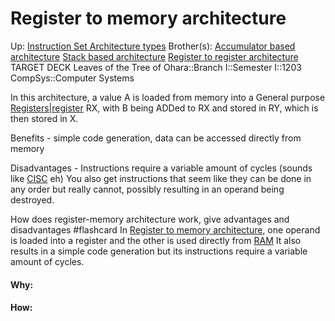 # Register to memory architecture

Up: [Instruction Set Architecture types](instruction_set_architecture_types)
Brother(s): [Accumulator based architecture](accumulator_based_architecture) [Stack based architecture](stack_based_architecture) [Register to register architecture](register_to_register_architecture)
TARGET DECK
Leaves of the Tree of Ohara::Branch I::Semester I::1203 CompSys::Computer Systems

In this architecture, a value A is loaded from memory into a General purpose [Registers|register](registers|register) RX, with B being ADDed to RX and stored in RY, which is then stored in X.

Benefits - simple code generation, data can be accessed directly from memory

Disadvantages - Instructions require a variable amount of cycles (sounds like [CISC](cisc) eh)
You also get instructions that seem like they can be done in any order but really cannot, possibly resulting in an operand being destroyed.

How does register-memory architecture work, give advantages and disadvantages #flashcard 
In [Register to memory architecture](register_to_memory_architecture), one operand is loaded into a register and the other is used directly from [RAM](ram)
It also results in a simple code generation but its instructions require a variable amount of cycles.
<!--ID: 1700856164900-->

































#### Why:
#### How:









